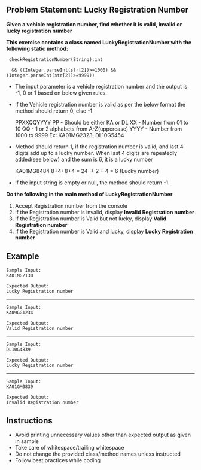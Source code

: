 ## Problem Statement: Lucky Registration Number

**Given a vehicle registration number, find whether it is valid, invalid or lucky registration number**

**This exercise contains a class named LuckyRegistrationNumber with the following static method:**

     checkRegistrationNumber(String):int 
     
      && ((Integer.parseInt(str[2])>=1000) && (Integer.parseInt(str[2])>=9999))    

- The input parameter is a vehicle registration number and the output is -1, 0 or 1 based on below given rules.
- If the Vehicle registration number is valid as per the below format the method should return 0, else -1 

    PPXXQQYYYY
    PP - Should be either KA or DL
    XX - Number from 01 to 10
    QQ - 1 or 2 alphabets from A-Z(uppercase)
    YYYY - Number from 1000 to 9999 
    Ex: KA01MG2323, DL10G5454
- Method should return 1, if the registration number is valid, and last 4 digits add up to a lucky number. When last 4 digits are repeatedly added(see below) and the sum is 6, it is a lucky number
    
    KA01MG8484
    8+4+8+4 = 24 -> 2 + 4 = 6 (Lucky number)
    
     
- If the input string is empty or null, the method should return -1.

**Do the following in the main method of LuckyRegistrationNumber**

1. Accept Registration number from the console
2. If the Registration number is invalid, display **Invalid Registration number**
3. If the Registration number is Valid but not lucky, display **Valid Registration number**
4. If the Registration number is Valid and lucky, display **Lucky Registration number**

## Example
    Sample Input:
    KA01MG2130
    
    Expected Output:
    Lucky Registration number
--------------------------------------------------------
    Sample Input:
    KA09GG1234
    
    Expected Output:
    Valid Registration number
--------------------------------------------------------
    Sample Input:
    DL10G4839
    
    Expected Output:
    Lucky Registration number
--------------------------------------------------------
    Sample Input:
    KA01GM0839
    
    Expected Output:
    Invalid Registration number

## Instructions
- Avoid printing unnecessary values other than expected output as given in sample
- Take care of whitespace/trailing whitespace
- Do not change the provided class/method names unless instructed
- Follow best practices while coding